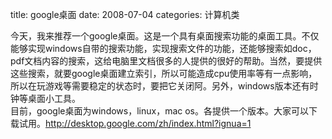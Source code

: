 title: google桌面
date: 2008-07-04
categories: 计算机类

今天，我来推荐一个google桌面。这是一个具有桌面搜索功能的桌面工具。不仅能够实现windows自带的搜索功能，实现搜索文件的功能，还能够搜索如doc，pdf文档内容的搜索，这给电脑里文档很多的人提供的很好的帮助。当然，要提供这些搜索，就要google桌面建立索引，所以可能造成cpu使用率等有一点影响，所以在玩游戏等需要稳定的状态时，要把它关闭阿。另外，windows版本还有时钟等桌面小工具。  
目前，google桌面为windows，linux，mac os。各提供一个版本。大家可以下载试用。http://desktop.google.com/zh/index.html?ignua=1
